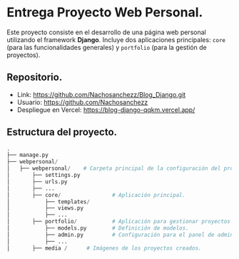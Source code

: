 # Entrega Proyecto Web Personal.
Este proyecto consiste en el desarrollo de una página web personal utilizando el framework **Django**. Incluye dos aplicaciones principales: `core` (para las funcionalidades generales) y `portfolio` (para la gestión de proyectos). 
## Repositorio.
- Link: https://github.com/Nachosanchezz/Blog_Django.git
- Usuario: https://github.com/Nachosanchezz
- Despliegue en Vercel: https://blog-django-qqkm.vercel.app/

## Estructura del proyecto.
```python
.
├── manage.py
├── webpersonal/
│   ├── webpersonal/    # Carpeta principal de la configuración del proyecto.
│       ├── settings.py
│       ├── urls.py
│       ├── ...
│       ├── core/                # Aplicación principal.
│           ├── templates/
│           ├── views.py
│           ├── ...
│       ├── portfolio/           # Aplicación para gestionar proyectos del portafolio.
│           ├── models.py        # Definición de modelos.
│           ├── admin.py         # Configuración para el panel de administración.
│           ├── ...
│       ├── media /      # Imágenes de los proyectos creados.

```




